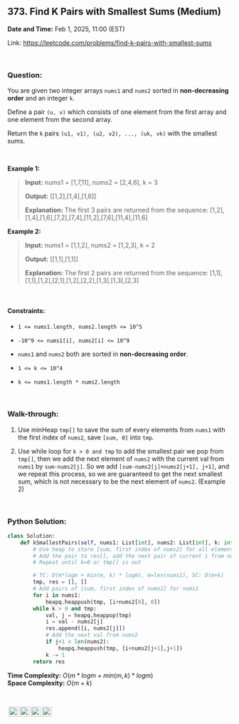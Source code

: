 ## 373. Find K Pairs with Smallest Sums (Medium)
**Date and Time:** Feb 1, 2025, 11:00 (EST)

Link: https://leetcode.com/problems/find-k-pairs-with-smallest-sums

<br>

### Question:
You are given two integer arrays `nums1` and `nums2` sorted in **non-decreasing order** and an integer `k`.

Define a pair `(u, v)` which consists of one element from the first array and one element from the second array.

Return the `k` pairs `(u1, v1), (u2, v2), ..., (uk, vk)` with the smallest sums.

<br>

**Example 1:**
> **Input:** nums1 = [1,7,11], nums2 = [2,4,6], k = 3
> 
> **Output:** [[1,2],[1,4],[1,6]]
>
> **Explanation:** The first 3 pairs are returned from the sequence: [1,2],[1,4],[1,6],[7,2],[7,4],[11,2],[7,6],[11,4],[11,6]

**Example 2:**
> **Input:** nums1 = [1,1,2], nums2 = [1,2,3], k = 2
> 
> **Output:** [[1,1],[1,1]]
>
> **Explanation:** The first 2 pairs are returned from the sequence: [1,1],[1,1],[1,2],[2,1],[1,2],[2,2],[1,3],[1,3],[2,3]

<br>

#### Constraints:
* `1 <= nums1.length, nums2.length <= 10^5`

* `-10^9 <= nums1[i], nums2[i] <= 10^9`

* `nums1` and `nums2` both are sorted in **non-decreasing order**.

* `1 <= k <= 10^4`

* `k <= nums1.length * nums2.length`

<br>

### Walk-through: 
1. Use minHeap `tmp[]` to save the sum of every elements from `nums1` with the first index of `nums2`, save `[sum, 0]` into `tmp`.

2. Use while loop for `k > 0 and tmp` to add the smallest pair we pop from `tmp[]`, then we add the next element of `nums2` with the current val from `nums1` by `sum-nums2[j]`. So we add `[sum-nums2[j]+nums2[j+1], j+1]`, and we repeat this process, so we are guaranteed to get the next smallest sum, which is not necessary to be the next element of `nums2`. (Example 2)

<br>

### Python Solution:
```python
class Solution:
    def kSmallestPairs(self, nums1: List[int], nums2: List[int], k: int) -> List[List[int]]:
        # Use heap to store [sum, first index of nums2] for all elements from nums1
        # Add the pair to res[], add the next pair of current i from nums1 with the next element from nums2 to heap
        # Repeat until k=0 or tmp[] is out

        # TC: O(m*logm + min(m, k) * logm), m=len(nums1), SC: O(m+k)
        tmp, res = [], []
        # Add pairs of [sum, first index of nums2] for nums1
        for i in nums1:
            heapq.heappush(tmp, [i+nums2[0], 0])
        while k > 0 and tmp:
            val, j = heapq.heappop(tmp)
            i = val - nums2[j]
            res.append([i, nums2[j]])
            # Add the next val from nums2
            if j+1 < len(nums2):
                heapq.heappush(tmp, [i+nums2[j+1],j+1])
            k -= 1
        return res
```
**Time Complexity:** $O(m*logm + min(m, k) * logm)$ <br>
**Space Complexity:** $O(m + k)$

<br>

<img style="height:22px!important;margin-left:3px;vertical-align:text-bottom;" src="https://mirrors.creativecommons.org/presskit/icons/cc.svg?ref=chooser-v1" alt="CC BY-NC-SA" title="CC BY-NC-SA"><img style="height:22px!important;margin-left:3px;vertical-align:text-bottom;" src="https://mirrors.creativecommons.org/presskit/icons/by.svg?ref=chooser-v1" alt="BY: credit must be given to the creator" title="BY: credit must be given to the creator"><img style="height:22px!important;margin-left:3px;vertical-align:text-bottom;" src="https://mirrors.creativecommons.org/presskit/icons/nc.svg?ref=chooser-v1" alt="NC: Only noncommercial uses of the work are permitted" title="NC: Only noncommercial uses of the work are permitted"><img style="height:22px!important;margin-left:3px;vertical-align:text-bottom;" src="https://mirrors.creativecommons.org/presskit/icons/sa.svg?ref=chooser-v1" alt="SA: Adaptations must be shared under the same terms" title="SA: Adaptations must be shared under the same terms">